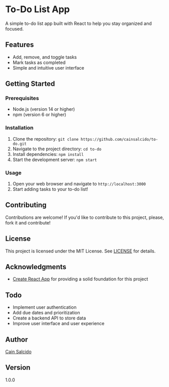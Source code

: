 To-Do List App
=====================

A simple to-do list app built with React to help you stay organized and focused.

Features
--------

* Add, remove, and toggle tasks
* Mark tasks as completed
* Simple and intuitive user interface

Getting Started
---------------

### Prerequisites

* Node.js (version 14 or higher)
* npm (version 6 or higher)

### Installation

1. Clone the repository: `git clone https://github.com/cainsalcido/to-do.git`
2. Navigate to the project directory: `cd to-do`
3. Install dependencies: `npm install`
4. Start the development server: `npm start`

### Usage

1. Open your web browser and navigate to `http://localhost:3000`
2. Start adding tasks to your to-do list!

Contributing
------------

Contributions are welcome! If you'd like to contribute to this project, please, fork it and contribute!


License
-------

This project is licensed under the MIT License. See [LICENSE](LICENSE) for details.

Acknowledgments
---------------

* [Create React App](https://create-react-app.dev/) for providing a solid foundation for this project

Todo
-----

* Implement user authentication
* Add due dates and prioritization
* Create a backend API to store data
* Improve user interface and user experience

Author
------

[Cain Salcido](https://github.com/cainsalcido)

Version
---------

1.0.0
